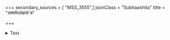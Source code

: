 +++
secondary_sources = [ "MSS_3555",]
jsonClass = "Subhaashita"
title = "अश्वमेधसहस्रं च"

+++

<details><summary>Text</summary>

अश्वमेधसहस्रं च सत्यं च तुलया धृतम्।  
नाभिजानामि यद्यस्य सत्यस्यार्धमवाप्नुयात्॥
</details>
